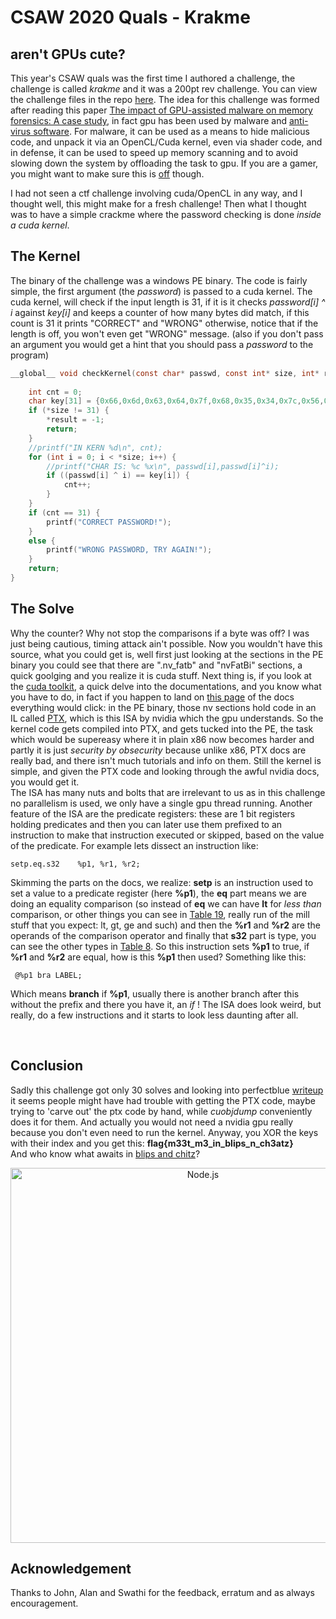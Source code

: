 # CSAW 2020 Quals - Krakme
## aren't GPUs cute?
This year's CSAW quals was the first time I authored a challenge, the challenge is called _krakme_ and it was a 200pt rev challenge. You can view the challenge files in the repo [here](https://github.com/osirislab/CSAW-CTF-2020-Quals/tree/master/rev/Krakme). The idea for this challenge was formed after reading this paper [The impact of GPU-assisted malware on memory forensics: A case study](https://www.sciencedirect.com/science/article/pii/S1742287615000559), in fact gpu has been used by malware and [anti-virus software](https://www.tomshardware.com/news/intel-threat-detection-technology-tdt-gpu-offloading,36911.html). For malware, it can be used as a means to hide malicious code, and unpack it via an OpenCL/Cuda kernel, even via shader code, and in defense, it can be used to speed up memory scanning and to avoid slowing down the system by offloading the task to gpu. If you are a gamer, you might want to make sure this is [off](https://getadmx.com/?Category=Windows_10_2016&Policy=Microsoft.Policies.AppHVSI::AppHVSI_AllowVirtualGPU) though. 

I had not seen a ctf challenge involving cuda/OpenCL in any way, and I thought well, this might make for a fresh challenge! Then what I thought was to have a simple crackme where the password checking is done _inside a cuda kernel_. 

## The Kernel
The binary of the challenge was a windows PE binary. The code is fairly simple, the first argument (the _password_) is passed to a cuda kernel. The cuda kernel, will check if the input length is 31, if it is it checks _password[i] ^ i_ against _key[i]_ and keeps a counter of how many bytes did match, if this count is 31 it prints "CORRECT" and "WRONG" otherwise, notice that if the length is off, you won't even get "WRONG" message. (also if you don't pass an argument you would get a hint that you should pass a _password_ to the program)
```c
__global__ void checkKernel(const char* passwd, const int* size, int* result) {
    
    int cnt = 0;
    char key[31] = {0x66,0x6d,0x63,0x64,0x7f,0x68,0x35,0x34,0x7c,0x56,0x67,0x38,0x53,0x64,0x60,0x50,0x72,0x7d,0x7b,0x63,0x67,0x4a,0x78,0x48,0x7b,0x71,0x29,0x7a,0x68,0x67,0x63};
    if (*size != 31) {
        *result = -1;
        return;
    }
    //printf("IN KERN %d\n", cnt);
    for (int i = 0; i < *size; i++) {
        //printf("CHAR IS: %c %x\n", passwd[i],passwd[i]^i);
        if ((passwd[i] ^ i) == key[i]) {
            cnt++;
        }
    }
    if (cnt == 31) {
        printf("CORRECT PASSWORD!");
    }
    else {
        printf("WRONG PASSWORD, TRY AGAIN!");
    }
    return;
}
```
## The Solve
Why the counter? Why not stop the comparisons if a byte was off? I was just being cautious, timing attack ain't possible. Now you wouldn't have this source, what you could get is, well first just looking at the sections in the PE binary you could see that there are ".nv_fatb" and "nvFatBi" sections, a quick goolging and you realize it is cuda stuff. Next thing is, if you look at the [cuda toolkit](https://developer.nvidia.com/cuda-toolkit), a quick delve into the documentations, and you know what you have to do, in fact if you happen to land on [this page](https://docs.nvidia.com/cuda/cuda-binary-utilities/index.html) of the docs everything would click: in the PE binary, those nv sections hold code in an IL called [PTX](https://docs.nvidia.com/cuda/parallel-thread-execution/index.html), which is this ISA by nvidia which the gpu understands. So the kernel code gets compiled into PTX, and gets tucked into the PE, the task which would be supereasy where it in plain x86 now becomes harder and partly it is just _security by obsecurity_ because unlike x86, PTX docs are really bad, and there isn't much tutorials and info on them. Still the kernel is simple, and given the PTX code and looking through the awful nvidia docs, you would get it. <br>
The ISA has many nuts and bolts that are irrelevant to us as in this challenge no parallelism is used, we only have a single gpu thread running. Another feature of the ISA are the predicate registers: these are 1 bit registers holding predicates and then you can later use them prefixed to an instruction to make that instruction executed or skipped, based on the value of the predicate. For example lets dissect an instruction like:
 ```
 setp.eq.s32	%p1, %r1, %r2;
 ```
 Skimming the parts on the docs, we realize: **setp** is an instruction used to set a value to a predicate register (here **%p1**), the **eq** part means we are doing an equality comparison (so instead of **eq** we can have **lt** for _less than_ comparison, or other things you can see in [Table 19](https://docs.nvidia.com/cuda/parallel-thread-execution/index.html#integer-and-bit-size-comparisons__operators-for-signed-integer-unsigned-integer-and-bit-size-types), really run of the mill stuff that you expect: lt, gt, ge and such) and then the **%r1** and **%r2** are the operands of the comparison operator and finally that **s32** part is type, you can see the other types in [Table 8](https://docs.nvidia.com/cuda/parallel-thread-execution/index.html#fundamental-types__fundamental-type-specifiers). So this instruction sets **%p1** to true, if **%r1** and **%r2** are equal, how is this **%p1** then used? Something like this:
 ```
  @%p1 bra LABEL;
 ```
 Which means **branch** if **%p1**, usually there is another branch after this without the prefix and there you have it, an _if_ ! The ISA does look weird, but really, do a few instructions and it starts to look less daunting after all.
 
<br>

## Conclusion
Sadly this challenge got only 30 solves and looking into perfectblue [writeup](https://github.com/perfectblue/ctf-writeups/tree/master/2020/csaw-quals-2020/krakme) it seems people might have had trouble with getting the PTX code, maybe trying to 'carve out' the ptx code by hand, while _cuobjdump_ conveniently does it for them. And actually you would not need a nvidia gpu really because you don't even need to run the kernel. Anyway, you XOR the keys with their index and you get this: **flag{m33t_m3_in_blips_n_ch3atz}** <br>
And who know what awaits in [blips and chitz](https://rickandmorty.fandom.com/wiki/Blips_and_Chitz)? 

<p align="center">
    <img
      alt="Node.js"
      src="https://vignette.wikia.nocookie.net/rickandmorty/images/a/a8/Screenshot_69.png/revision/latest?cb=20160919065345"
      width="600"
    />
</p>

## Acknowledgement
Thanks to John, Alan and Swathi for the feedback, erratum and as always encouragement.
